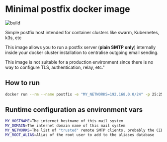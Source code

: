 # Minimal postfix docker image

![build](https://github.com/dcarrillo/docker-postfix/workflows/CI/badge.svg)

Simple postfix host intended for container clusters like swarm, Kubernetes, k3s, etc

This image allows you to run a postfix server (**plain SMTP only**) internally inside your docker cluster installation to centralise outgoing email sending.

This image is not suitable for a production environment since there is no way to configure TLS, authentication, relay, etc."

## How to run

```bash
docker run --rm --name postfix -e "MY_NETWORKS=192.168.0.0/24" -p 25:25 dcarrillo/postfix:latest
```

## Runtime configuration as environment vars

```bash
MY_HOSTNAME=The internet hostname of this mail system
MY_DOMAIN=The internet domain name of this mail system
MY_NETWORKS=The list of "trusted" remote SMTP clients, probably the CIDR for your internal network inside your cluster
MY_ROOT_ALIAS=Alias of the root user to add to the aliases database
```
